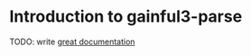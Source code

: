 # Introduction to gainful3-parse

TODO: write [great documentation](http://jacobian.org/writing/what-to-write/)
